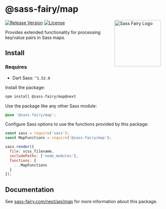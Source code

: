# @sass-fairy/map

<a href="https://sass-fairy.com/"><img src="https://sass-fairy.com/img/logo.svg" alt="Sass Fairy Logo" width="150" align="right" /></a>

[![Release Version](https://img.shields.io/npm/v/@sass-fairy/map/next.svg)](https://www.npmjs.com/package/@sass-fairy/map/v/next)
[![License](https://img.shields.io/badge/License-MIT-blue.svg)](https://opensource.org/licenses/MIT)

Provides extended functionality for processing key/value pairs in Sass maps.

## Install

### Requires

* Dart Sass: `^1.52.0`

Install the package:

```bash
npm install @sass-fairy/map@next
```

Use the package like any other Sass module:

```scss
@use '@sass-fairy/map';
```

Configure Sass options to use the functions provided by this package:

```js
const sass = require('sass');
const MapFunctions = require('@sass-fairy/map');

sass.render({
  file: scss_filename,
  includePaths: ['node_modules'],
  functions: {
    ...MapFunctions
  }
});
```


## Documentation

See [sass-fairy.com/next/api/map](http://sass-fairy.com/next/api/map) for more information about this package.
